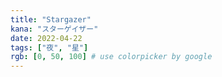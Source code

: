 ```yaml
---
title: "Stargazer"
kana: "スターゲイザー"
date: 2022-04-22
tags: ["夜", "星"] 
rgb: [0, 50, 100] # use colorpicker by google
---
```

